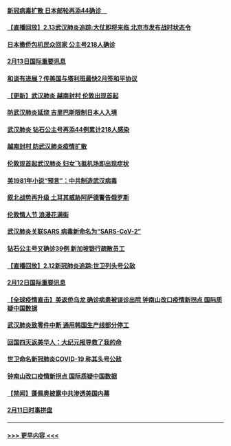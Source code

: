 #### [新冠病毒扩散 日本邮轮再添44确诊　](../pages/prog202/a102776518.md?t=02140355) 
#### [【直播回放】2.13武汉肺炎追踪:大仗即将来临 北京市发布战时状态令](../pages/prog202/a102776399.md?t=02140355) 
#### [日本撤侨包机民众回家 公主号218人确诊](../pages/prog202/a102776346.md?t=02140355) 
#### [2月13日国际重要讯息](../pages/prog202/a102776339.md?t=02140355) 
#### [和谈有进展？传美国与塔利班最快2月签和平协议](../pages/prog202/a102776291.md?t=02140355) 
#### [【更新】武汉肺炎 越南封村 伦敦出现首起](../pages/prog202/a102770740.md?t=02140355) 
#### [防武汉肺炎延烧 吉里巴斯限制日本人入境](../pages/prog202/a102776276.md?t=02140355) 
#### [武汉肺炎 钻石公主号再添44例累计218人感染](../pages/prog202/a102776089.md?t=02140355) 
#### [越南封村 防武汉肺炎疫情扩散](../pages/prog202/a102776214.md?t=02140355) 
#### [伦敦现首起武汉肺炎 妇女飞抵机场即出现症状](../pages/prog202/a102776031.md?t=02140355) 
#### [美1981年小说“预言”：中共制造武汉病毒](../pages/prog202/a102775980.md?t=02140355) 
#### [叙北战势再升级 土耳其威胁阿萨德警告俄罗斯](../pages/prog202/a102775904.md?t=02140355) 
#### [伦敦情人节 浪漫花满街](../pages/prog202/a102775786.md?t=02140355) 
#### [武汉肺炎关联SARS 病毒新命名为“SARS-CoV-2”](../pages/prog202/a102775719.md?t=02140355) 
#### [钻石公主号又确诊39例 新加坡银行疏散员工](../pages/prog202/a102775691.md?t=02140355) 
#### [【直播回放】2.12新冠肺炎追踪:世卫列头号公敌](../pages/prog202/a102775541.md?t=02140355) 
#### [2月12日国际重要讯息](../pages/prog202/a102775437.md?t=02140355) 
#### [【全球疫情直击】美返侨乌龙 确诊病患被误诊出院 钟南山改口疫情新拐点 国际质疑中国数据](../pages/prog202/a102775378.md?t=02140355) 
#### [武汉肺炎致零件中断 通用韩国生产线部分停工](../pages/prog202/a102775365.md?t=02140355) 
#### [回国四天返美华人：大纪元报导救了我的命](../pages/prog202/a102775342.md?t=02140355) 
#### [世卫命名新冠肺炎COVID-19 称其头号公敌](../pages/prog202/a102775196.md?t=02140355) 
#### [钟南山改口疫情新拐点 国际质疑中国数据](../pages/prog202/a102775178.md?t=02140355) 
#### [【禁闻】蓬佩奥披露中共渗透美国内幕](../pages/prog202/a102775129.md?t=02140355) 
#### [2月11日时事拼盘](../pages/prog202/a102775140.md?t=02140355) 

----
#### [ >>> 更早内容 <<< ](../indexes/prog202-earlier.md)
